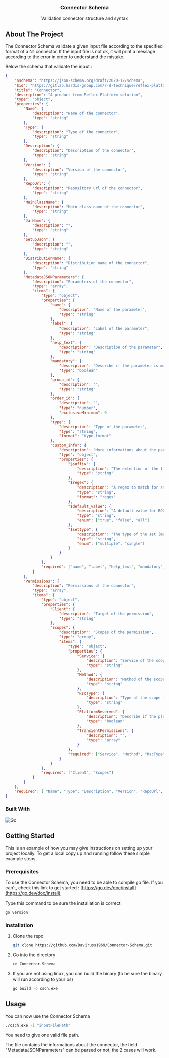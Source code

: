 <!-- PROJECT LOGO -->
<br />
<div align="center">
  <h3 align="center">Connector Schema</h3>

  <p align="center">
    Validation connector structure and syntax
  </p>
</div>

<!-- ABOUT THE PROJECT -->
## About The Project

The Connector Schema validate a given input file according to the specified format of a N1 connector. If the input file is not ok, it will print a message according to the error in order to understand the mistake.

Below the schema that validate the input :

```json
{
    "$schema": "https://json-schema.org/draft/2020-12/schema",
    "$id": "https://gitlab.hardis-group.com/r-d-technique/reflex-platform/deployment/platform-setup/-/raw/develop/100.upgrade-release/connectors/connector-RFX-latest.json?ref_type=heads",
    "title": "Connector",
    "description": "A product from Reflex Platform solution",
    "type": "object",
    "properties": {
        "Name": {
            "description": "Name of the connector",
            "type": "string"
        },
        "Type": {
            "description": "Type of the connector",
            "type": "string"
        },
        "Description": {
            "description": "Description of the connector",
            "type": "string"
        },
        "Version": {
            "description": "Version of the connector",
            "type": "string"
        },
        "RepoUrl": {
            "description": "Repository url of the connector",
            "type": "string"
        },
        "MainClassName": {
            "description": "Main class name of the connector",
            "type": "string"
        },
        "JarName": {
            "description": "",
            "type": "string"
        },
        "SetupJson": {
            "description": "",
            "type": "string"
        },
        "DistributionName": {
            "description": "Distribution name of the connector",
            "type": "string"
        },
        "MetadataJSONParameters": {
            "description": "Parameters of the connector",
            "type": "array",
            "items": {
                "type": "object",
                "properties": {
                    "name": {
                        "description": "Name of the parameter",
                        "type": "string"
                    },
                    "label": {
                        "description": "Label of the parameter",
                        "type": "string"
                    },
                    "help_text": {
                        "description": "Description of the parameter",
                        "type": "string"
                    },
                    "mandatory": {
                        "description": "Describe if the parameter is mandatory",
                        "type": "boolean"
                    },
                    "group_id": {
                        "description": "",
                        "type": "string"
                    },
                    "order_id": {
                        "description": "",
                        "type": "number",
                        "exclusiveMinimum": 0
                    },
                    "type": {
                        "description": "Type of the parameter",
                        "type": "string",
                        "format": "type-format"
                    },
                    "custom_info": {
                        "description": "More informations about the parameter",
                        "type": "object",
                        "properties": {
                            "$suffix": {
                                "description": "The extention of the file for FILE format",
                                "type": "string"
                            },
                            "$regex": {
                                "description": "A regex to match for string format",
                                "type": "string",
                                "format": "regex"
                            },
                            "$default_value": {
                                "description": "A default value for BOOLEAN or SET formats",
                                "type": "string",
                                "enum": ["true", "false", "all"]
                            },
                            "$settype": {
                                "description": "The type of the set (multiple or single)",
                                "type": "string",
                                "enum": ["multiple", "single"]
                            }
                        }
                    }
                },
                "required": ["name", "label", "help_text", "mandatory", "group_id", "order_id", "type"]
            }
        },
        "Permissions": {
            "description": "Permissions of the connector",
            "type": "array",
            "items": {
                "type": "object",
                "properties": {
                    "Client": {
                        "description": "Target of the permission",
                        "type": "string"
                    },
                    "Scopes": {
                        "description": "Scopes of the permission",
                        "type": "array",
                        "items": {
                            "type": "object",
                            "properties": {
                                "Service": {
                                    "description": "Service of the scope",
                                    "type": "string"
                                },
                                "Method": {
                                    "description": "Method of the scope",
                                    "type": "string"
                                },
                                "RscType": {
                                    "description": "Type of the scope (projet, orga, connection...)",
                                    "type": "string"
                                },
                                "PlatformReserved": {
                                    "description": "Describe if the platform is reserved",
                                    "type": "boolean"
                                },
                                "TransientPermissions": {
                                    "description": "",
                                    "type": "array"
                                }     
                            },
                            "required": ["Service", "Method", "RscType", "PlatformReserved", "TransientPermissions"]
                        }
                    }
                },
                "required": ["Client", "Scopes"]
            }
        }
    },
    "required": [ "Name", "Type", "Description", "Version", "RepoUrl", "MainClassName", "JarName", "SetupJson", "DistributionName", "MetadataJSONParameters"]
}
```

### Built With
![Go](https://img.shields.io/badge/go-%2300ADD8.svg?style=for-the-badge&logo=go&logoColor=white)


<!-- GETTING STARTED -->
## Getting Started

This is an example of how you may give instructions on setting up your project locally.
To get a local copy up and running follow these simple example steps.

### Prerequisites

To use the Connector Schema, you need to be able to compile go file. If you can't, check this link to get started : [https://go.dev/doc/install](https://go.dev/doc/install)

Type this command to be sure the installation is correct
  ```sh
  go version
  ```

### Installation


1. Clone the repo
   ```sh
   git clone https://github.com/Daviruss1969/Connector-Schema.git
   ```
2. Go into the directory
    ```sh 
    cd Connector-Schema
    ```
3. If you are not using linux, you can build the binary (to be sure the binary will run according to your os)
   ```sh
   go build -o csch.exe
   ```


<!-- USAGE EXAMPLES -->
## Usage

You can now use the Connector Schema 
```sh
./csch.exe -i "inputFilePath"
```

You need to give one valid file path.

The file contains the informations about the connector, the field "MetadataJSONParameters" can be parsed or not, the 2 cases will work.